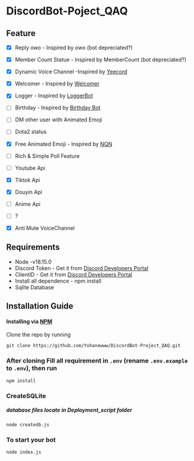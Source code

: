 # DiscordBot-Poject_QAQ

## Feature

- [x] Reply owo - Inspired by owo (bot depreciated?)

- [x] Member Count Statue - Inspired by MemberCount (bot depreciated?)

- [x] Dynamic Voice Channel -Inspired by [Yeecord](https://yeecord.com/)

- [x] Welcomer - Inspired by [Welcomer](https://top.gg/bot/330416853971107840)

- [x] Logger - Inspired by [LoggerBot](https://logger.bot/)

- [ ] Birthday - Inspired by [Birthday Bot](https://top.gg/bot/618817616542433283?s=0351f3f814dfd)

- [ ] DM other user with Animated Emoji

- [ ] Dota2 status

- [x] Free Animated Emoji - Inspired by [NQN](https://nqn.blue/)

- [ ] Rich & Simple Poll Feature

- [ ] Youtube Api

- [x] Tiktok Api

- [x] Douyin Api

- [ ] Anime Api

- [ ] ?

- [x] Anti Mute VoiceChannel

## Requirements

- Node -v18.15.0
- Discord Token - Get it from [Discord Developers Portal](https://discord.com/developers/applications)
- ClientID - Get it from [Discord Developers Portal](https://discord.com/developers/applications)
- Install all dependence - npm install
- Sqlite Database

## Installation Guide

#### Installing via [NPM](https://www.npmjs.com/)

Clone the repo by running

```
git clone https://github.com/Yohanewww/DiscordBot-Project_QAQ.git
```

### After cloning Fill all requirement in `.env` **(rename `.env.example` to `.env`)**, then run

```
npm install
```

### CreateSQLite

##### database files locate in Deployment_script folder

```
node createdb.js
```

### To start your bot

```
node index.js
```
